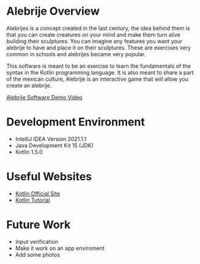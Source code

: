 # Alebrije Overview

Alebrijes is a concept created in the last century, the idea behind them is that you can create creatures on your mind and
make them turn alive building their sculptures. You can imagine any features you want your alebrije to have and place
it on their sculptures. These are exercises very common in schools and alebrijes became very popular.

This software is meant to be an exercise to learn the fundamentals of the syntax in the Kotlin programming language. 
It is also meant to share a part of the mexican culture, Alebrije is an interactive game that will allow you create
an alebrije.


[Alebrije Software Demo Video](https://www.youtube.com/watch?v=jXBMzOzTwdU)

# Development Environment

* IntelliJ IDEA Version 2021.1.1
* Java Development Kit 15 (JDK)
* Kotlin 1.5.0

# Useful Websites

* [Kotlin Official Site](https://kotlinlang.org/docs/home.html)
* [Kotlin Tutorial](https://www.programiz.com/kotlin-programming)

# Future Work

* Input verification
* Make it work on an app enviroment
* Add some photos